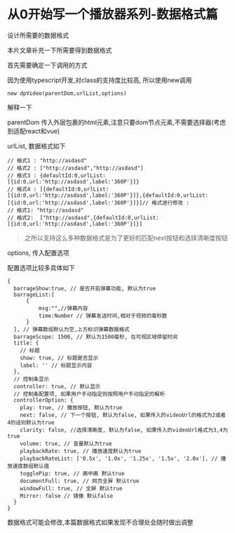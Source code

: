 # 从0开始写一个播放器系列-数据格式篇

设计所需要的数据格式

本片文章补充一下所需要得到数据格式

首先需要确定一下调用的方式

因为使用typescript开发,对class的支持度比较高, 所以使用new调用

```
new dpVideo(parentDom,urlList,options)
```

解释一下

parentDom 传入外层包裹的html元素,注意只要dom节点元素,不需要选择器(考虑到适配react和vue)

urlList, 数据格式如下

```
// 格式1 : "http://asdasd"
// 格式2 : ["http://asdasd","http://asdasd"]
// 格式3 : {defaultId:0,urlList:[{id:0,url:'http://asdasd',label:'360P'}]}
// 格式4 : [{defaultId:0,urlList:[{id:0,url:'http://asdasd',label:'360P'}]},{defaultId:0,urlList:[{id:0,url:'http://asdasd',label:'360P'}]}]// 格式进行修改 :
// 格式1: "http://asdasd"
// 格式2:  ["http://asdasd",{defaultId:0,urlList:[{id:0,url:'http://asdasd',label:'360P'}]}]
```

> 之所以支持这么多种数据格式是为了更好的匹配next按钮和选择清晰度按钮

options, 传入配置选项

配置选项比较多具体如下

```
{
  barrageShow:true, // 是否开启弹幕功能, 默认为true
  barrageList:[
      {
          msg:"",//弹幕内容
          time:Number // 弹幕发送时间,相对于视频的毫秒数
      }
  ], // 弹幕数组默认为空,上方标识弹幕数据格式
  barrageScope: 1500, // 默认为1500毫秒, 在可视区域停留时间
  title: {
    // 标题
    show: true, // 标题是否显示
    label: '' // 标题显示内容
  },
  // 控制条显示
  controller: true, // 默认显示
  // 控制条配置项, 如果用户手动指定则按照用户手动指定的解析
  controllerOption: {
    play: true, // 播放按钮, 默认为true
    next: false, // 下一个按钮, 默认为false, 如果传入的videoUrl的格式为2或者4的话则默认为true
    clarity: false, //选择清晰度, 默认为false, 如果传入的videoUrl格式为3,4为true
    volume: true, // 音量默认为true
    playbackRate: true, // 播放速度默认为true
    playbackRateList: ['0.5x', '1.0x', '1.25x', '1.5x', '2.0x'], // 播放速度数组默认值
    togglePip: true, // 画中画 默认true
    documentFull: true, // 网页全屏 默认true
    windowFull: true, // 全屏 默认true
    Mirror: false // 镜像 默认false
  }
}
```

数据格式可能会修改,本篇数据格式如果发现不合理处会随时做出调整